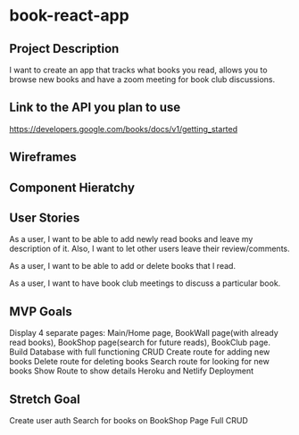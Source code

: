 # book-react-app

## Project Description
I want to create an app that tracks what books you read, allows you to browse new books and have a zoom meeting for book club discussions.

## Link to the API you plan to use
https://developers.google.com/books/docs/v1/getting_started

## Wireframes

## Component Hieratchy

## User Stories
As a user, I want to be able to add newly read books and leave my description of it. Also, I want to let other users leave their review/comments.

As a user, I want  to be able to add or delete books that I read.

As a user, I want to have book club meetings to discuss a particular book.

## MVP Goals
Display 4 separate pages: Main/Home page, BookWall page(with already read books), BookShop page(search for future reads), BookClub page.
Build Database with full functioning CRUD
Create route for adding new books
Delete route for deleting books
Search route for looking for new books
Show Route to show details
Heroku and Netlify Deployment



## Stretch Goal
Create user auth
Search for books on BookShop Page
Full CRUD

